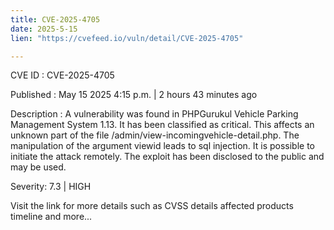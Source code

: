```yaml
---
title: CVE-2025-4705
date: 2025-5-15
lien: "https://cvefeed.io/vuln/detail/CVE-2025-4705"

---
```


CVE ID : CVE-2025-4705

Published :  May 15
2025
4:15 p.m. | 2 hours
43 minutes ago

Description : A vulnerability was found in PHPGurukul Vehicle Parking Management System 1.13. It has been classified as critical. This affects an unknown part of the file /admin/view-incomingvehicle-detail.php. The manipulation of the argument viewid leads to sql injection. It is possible to initiate the attack remotely. The exploit has been disclosed to the public and may be used.

Severity: 7.3 | HIGH

Visit the link for more details
such as CVSS details
affected products
timeline
and more...
